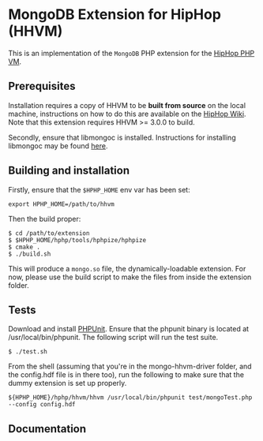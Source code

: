 MongoDB Extension for HipHop (HHVM)
==================================

This is an implementation of the `MongoDB` PHP extension for the [HipHop PHP VM][fb-hphp].

## Prerequisites

Installation requires a copy of HHVM to be **built from source** on the local machine, instructions
on how to do this are available on the [HipHop Wiki][fb-wiki]. Note that this extension requires HHVM >= 3.0.0 to build.

Secondly, ensure that libmongoc is installed. Instructions for installing
libmongoc may be found [here](https://github.com/mongodb/mongo-c-driver#fetch-sources-and-build).

## Building and installation

Firstly, ensure that the `$HPHP_HOME` env var has been set:

~~~
export HPHP_HOME=/path/to/hhvm
~~~~

Then the build proper:

~~~
$ cd /path/to/extension
$ $HPHP_HOME/hphp/tools/hphpize/hphpize
$ cmake .
$ ./build.sh
~~~

This will produce a `mongo.so` file, the dynamically-loadable extension. For now, please use the build script to make the files from inside the extension folder.

## Tests

Download and install [PHPUnit](http://phpunit.de/getting-started.html). Ensure that the phpunit binary is located at /usr/local/bin/phpunit. The following script will run the test suite.

~~~
$ ./test.sh
~~~

From the shell (assuming that you're in the mongo-hhvm-driver folder, and the config.hdf file is in there too), run the following to make sure that the dummy extension is set up properly.

~~~
${HPHP_HOME}/hphp/hhvm/hhvm /usr/local/bin/phpunit test/mongoTest.php --config config.hdf
~~~

## Documentation

[fb-hphp]: https://github.com/facebook/hhvm "HipHop PHP"
[fb-wiki]: https://github.com/facebook/hhvm/wiki "HipHop Wiki"

